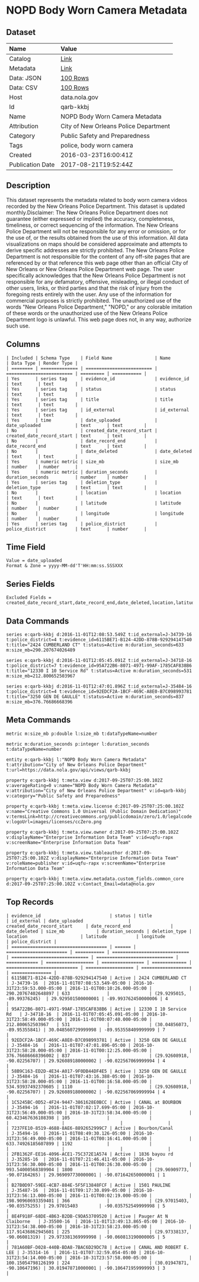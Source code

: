 # NOPD Body Worn Camera Metadata

## Dataset

| Name | Value |
| :--- | :---- |
| Catalog | [Link](https://catalog.data.gov/dataset/nopd-body-worn-camera-metadata) |
| Metadata | [Link](https://data.nola.gov/api/views/qarb-kkbj) |
| Data: JSON | [100 Rows](https://data.nola.gov/api/views/qarb-kkbj/rows.json?max_rows=100) |
| Data: CSV | [100 Rows](https://data.nola.gov/api/views/qarb-kkbj/rows.csv?max_rows=100) |
| Host | data.nola.gov |
| Id | qarb-kkbj |
| Name | NOPD Body Worn Camera Metadata |
| Attribution | City of New Orleans Police Department |
| Category | Public Safety and Preparedness |
| Tags | police, body worn camera |
| Created | 2016-03-23T16:00:41Z |
| Publication Date | 2017-08-21T19:52:44Z |

## Description

This dataset represents the metadata related to body worn camera videos recorded by the New Orleans Police Department. This dataset is updated monthly.Disclaimer: The New Orleans Police Department does not guarantee (either expressed or implied) the accuracy, completeness, timeliness, or correct sequencing of the information. The New Orleans Police Department will not be responsible for any error or omission, or for the use of, or the results obtained from the use of this information. All data visualizations on maps should be considered approximate and attempts to derive specific addresses are strictly prohibited. The New Orleans Police Department is not responsible for the content of any off-site pages that are referenced by or that reference this web page other than an official City of New Orleans or New Orleans Police Department web page. The user specifically acknowledges that the New Orleans Police Department is not responsible for any defamatory, offensive, misleading, or illegal conduct of other users, links, or third parties and that the risk of injury from the foregoing rests entirely with the user. Any use of the information for commercial purposes is strictly prohibited. The unauthorized use of the words "New Orleans Police Department," "NOPD," or any colorable imitation of these words or the unauthorized use of the New Orleans Police Department logo is unlawful. This web page does not, in any way, authorize such use.

## Columns

```ls
| Included | Schema Type    | Field Name                | Name                      | Data Type | Render Type |
| ======== | ============== | ========================= | ========================= | ========= | =========== |
| Yes      | series tag     | evidence_id               | evidence_id               | text      | text        |
| Yes      | series tag     | status                    | status                    | text      | text        |
| Yes      | series tag     | title                     | title                     | text      | text        |
| Yes      | series tag     | id_external               | id_external               | text      | text        |
| Yes      | time           | date_uploaded             | date_uploaded             | text      | text        |
| No       |                | created_date_record_start | created_date_record_start | text      | text        |
| No       |                | date_record_end           | date_record_end           | text      | text        |
| No       |                | date_deleted              | date_deleted              | text      | text        |
| Yes      | numeric metric | size_mb                   | size_mb                   | number    | number      |
| Yes      | numeric metric | duration_seconds          | duration_seconds          | number    | number      |
| Yes      | series tag     | deletion_type             | deletion_type             | text      | text        |
| No       |                | location                  | location                  | text      | text        |
| No       |                | latitude                  | latitude                  | number    | number      |
| No       |                | longitude                 | longitude                 | number    | number      |
| Yes      | series tag     | police_district           | police_district           | text      | number      |
```

## Time Field

```ls
Value = date_uploaded
Format & Zone = yyyy-MM-dd'T'HH:mm:ss.SSSXXX
```

## Series Fields

```ls
Excluded Fields = created_date_record_start,date_record_end,date_deleted,location,latitude,longitude
```

## Data Commands

```ls
series e:qarb-kkbj d:2016-11-01T12:08:53.549Z t:id_external=J-34739-16 t:police_district=4 t:evidence_id=6115BE71-B124-42DD-878B-929294147540 t:title="2424 CUMBERLAND CT" t:status=Active m:duration_seconds=633 m:size_mb=290.207674026489

series e:qarb-kkbj d:2016-11-01T12:05:45.091Z t:id_external=J-34718-16 t:police_district=7 t:evidence_id=95A722B6-8071-4971-99AF-1785CAF838B6 t:title="12330 I 10 Service Rd" t:status=Active m:duration_seconds=531 m:size_mb=212.800652503967

series e:qarb-kkbj d:2016-11-01T12:47:01.896Z t:id_external=J-35484-16 t:police_district=4 t:evidence_id=92EDCF2A-1BCF-469C-A8E0-B7C098993781 t:title="3250 GEN DE GAULLE" t:status=Active m:duration_seconds=837 m:size_mb=376.76686668396
```

## Meta Commands

```ls
metric m:size_mb p:double l:size_mb t:dataTypeName=number

metric m:duration_seconds p:integer l:duration_seconds t:dataTypeName=number

entity e:qarb-kkbj l:"NOPD Body Worn Camera Metadata" t:attribution="City of New Orleans Police Department" t:url=https://data.nola.gov/api/views/qarb-kkbj

property e:qarb-kkbj t:meta.view d:2017-09-25T07:25:00.102Z v:averageRating=0 v:name="NOPD Body Worn Camera Metadata" v:attribution="City of New Orleans Police Department" v:id=qarb-kkbj v:category="Public Safety and Preparedness"

property e:qarb-kkbj t:meta.view.license d:2017-09-25T07:25:00.102Z v:name="Creative Commons 1.0 Universal (Public Domain Dedication)" v:termsLink=http://creativecommons.org/publicdomain/zero/1.0/legalcode v:logoUrl=images/licenses/ccZero.png

property e:qarb-kkbj t:meta.view.owner d:2017-09-25T07:25:00.102Z v:displayName="Enterprise Information Data Team" v:id=uqfu-rapx v:screenName="Enterprise Information Data Team"

property e:qarb-kkbj t:meta.view.tableauthor d:2017-09-25T07:25:00.102Z v:displayName="Enterprise Information Data Team" v:roleName=publisher v:id=uqfu-rapx v:screenName="Enterprise Information Data Team"

property e:qarb-kkbj t:meta.view.metadata.custom_fields.common_core d:2017-09-25T07:25:00.102Z v:Contact_Email=data@nola.gov
```

## Top Records

```ls
| evidence_id                          | status | title                   | id_external | date_uploaded                 | created_date_record_start     | date_record_end               | date_deleted | size_mb            | duration_seconds | deletion_type | location                    | latitude           | longitude           | police_district | 
| ==================================== | ====== | ======================= | =========== | ============================= | ============================= | ============================= | ============ | ================== | ================ | ============= | =========================== | ================== | =================== | =============== | 
| 6115BE71-B124-42DD-878B-929294147540 | Active | 2424 CUMBERLAND CT      | J-34739-16  | 2016-11-01T07:08:53.549-05:00 | 2016-10-31T23:59:53.000-05:00 | 2016-11-01T00:10:26.000-05:00 |              | 290.20767402648897 | 633              |               | (29.9295015, -89.99376245)  | 29.929501500000001 | -89.993762450000006 | 4               | 
| 95A722B6-8071-4971-99AF-1785CAF838B6 | Active | 12330 I 10 Service Rd   | J-34718-16  | 2016-11-01T07:05:45.091-05:00 | 2016-10-31T23:58:49.000-05:00 | 2016-11-01T00:07:40.000-05:00 |              | 212.800652503967   | 531              |               | (30.04856073, -89.95355841) | 30.048560729999998 | -89.953558409999999 | 7               | 
| 92EDCF2A-1BCF-469C-A8E0-B7C098993781 | Active | 3250 GEN DE GAULLE      | J-35484-16  | 2016-11-01T07:47:01.896-05:00 | 2016-10-31T23:58:28.000-05:00 | 2016-11-01T00:12:25.000-05:00 |              | 376.76686668396002 | 837              |               | (29.92608918, -90.02256707) | 29.926089180000002 | -90.022567069999994 | 4               | 
| 58B9C163-ED2D-4E34-A017-9F0DB44DF4E5 | Active | 3250 GEN DE GAULLE      | J-35484-16  | 2016-11-01T07:43:16.388-05:00 | 2016-10-31T23:58:28.000-05:00 | 2016-11-01T00:16:58.000-05:00 |              | 534.93937492370605 | 1110             |               | (29.92608918, -90.02256707) | 29.926089180000002 | -90.022567069999994 | 4               | 
| 1C5245BC-0D52-4F24-9447-3861628E0BCC | Active | CANAL at BOURBON        | J-35494-16  | 2016-11-01T07:02:17.699-05:00 | 2016-10-31T23:56:49.000-05:00 | 2016-10-31T23:58:34.000-05:00 |              | 60.423467636108398 | 105              |               |                             |                    |                     |                 | 
| 7237FE10-8519-4688-8AE6-8892652999C7 | Active | Bourbon/Canal           | J-35494-16  | 2016-11-01T08:49:30.126-05:00 | 2016-10-31T23:56:49.000-05:00 | 2016-11-01T00:16:41.000-05:00 |              | 633.74926185607899 | 1192             |               |                             |                    |                     |                 | 
| 2FB1362F-EE16-4096-ACE1-75C372E1A574 | Active | 1836 bayou rd           | J-35285-16  | 2016-11-01T07:21:46.411-05:00 | 2016-10-31T23:56:30.000-05:00 | 2016-11-01T00:26:30.000-05:00 |              | 993.54000568389904 | 1800             |               | (29.96909773, -90.07164265) | 29.969097730000001 | -90.071642650000001 | 1               | 
| B27B0D97-59EE-4CB7-884E-5F5F13848FCF | Active | 1501 PAULINE            | J-35487-16  | 2016-11-01T09:17:30.899-05:00 | 2016-10-31T23:56:13.000-05:00 | 2016-11-01T00:02:19.000-05:00 |              | 198.90960693359401 | 366              |               | (29.97015403, -90.03575255) | 29.97015403        | -90.035752549999998 | 5               | 
| 8E4F918F-68DE-4B63-B2DB-C9DA53709520 | Active | Pauger At N Claiborne   | J-35500-16  | 2016-11-01T13:49:13.865-05:00 | 2016-10-31T23:54:38.000-05:00 | 2016-10-31T23:58:23.000-05:00 |              | 117.91436862945601 | 225              |               | (29.97338137, -90.06081319) | 29.973381369999998 | -90.060813190000005 | 5               | 
| 781A60BF-D028-440B-BDA8-7BAC6D29DC78 | Active | CANAL AND ROBERT E. LEE | J-35314-16  | 2016-11-01T07:32:59.054-05:00 | 2016-10-31T23:54:14.000-05:00 | 2016-10-31T23:57:58.000-05:00 |              | 100.15054798126199 | 224              |               | (30.01947871, -90.10647196) | 30.019478710000001 | -90.106471959999993 | 3               | 
```